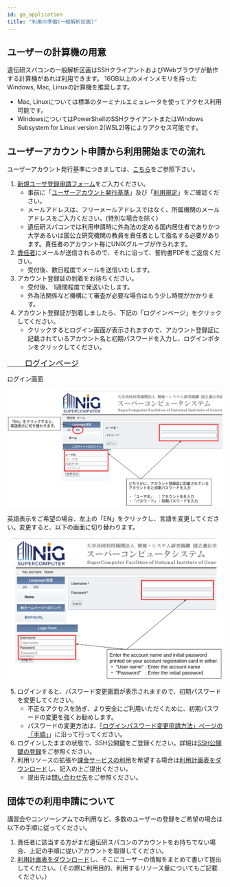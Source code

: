 ```yaml
---
id: ga_application
title: "利用の準備(一般解析区画)"
---
```


## ユーザーの計算機の用意

遺伝研スパコンの一般解析区画はSSHクライアントおよびWebブラウザが動作する計算機があれば利用できます。
16GB以上のメインメモリを持ったWindows, Mac, Linuxの計算機を推奨します。

- Mac, Linuxについては標準のターミナルエミュレータを使ってアクセス利用可能です。
- WindowsについてはPowerShellのSSHクライアントまたはWindows Subsystem for Linux version 2(WSL2)等によりアクセス可能です。


## ユーザーアカウント申請から利用開始までの流れ

ユーザーアカウント発行基準につきましては、[こちら](../application/application.md)をご参照下さい。

1. [新規ユーザ登録申請フォーム](https://sc2.ddbj.nig.ac.jp/index.php/ja-new-application)をご入力ください。
    - 事前に「[ユーザーアカウント発行基準](../application/application.md)」及び「[利用規定](/application/use_policy)」をご確認ください。
    - メールアドレスは、フリーメールアドレスではなく、所属機関のメールアドレスをご入力ください。(特別な場合を除く)
    - 遺伝研スパコンでは利用申請時に外為法の定める国内居住者でありかつ大学あるいは国公立研究機関の教員を責任者として指名する必要があります。責任者のアカウント毎にUNIXグループが作られます。
2. [責任者](../application/application.md#責任者について)にメールが送信されるので、それに沿って、誓約書PDFをご返信ください。
    - 受付後、数日程度でメールを送信いたします。
3. アカウント登録証の到着をお待ちください。
    - 受付後、 1週間程度で発送いたします。
    - 外為法関係など機構にて審査が必要な場合はもう少し時間がかかります。
4. アカウント登録証が到着しましたら、下記の「ログインページ」をクリックしてください。
    - クリックするとログイン画面が表示されますので、アカウント登録証に記載されているアカウント名と初期パスワードを入力し、ログインボタンをクリックしてください。

<a href="https://sc2.ddbj.nig.ac.jp/index.php/ja-change-passwd-application-sc"><font size="4">　 　ログインページ</font></a>

ログイン画面

![](login_jp.png)

英語表示をご希望の場合、左上の「EN」をクリックし、言語を変更してください。変更すると、以下の画面に切り替わります。

![](login_en.png)

5. ログインすると、パスワード変更画面が表示されますので、初期パスワードを変更してください。
    - 不正なアクセスを防ぎ、より安全にご利用いただくために、初期パスワードの変更を強くお勧めします。
    - パスワードの変更方法は、[「ログインパスワード変更申請方法」ページの「手順」](../application/change_loginpwd.md)」に沿って行ってください。
6. ログインしたままの状態で、SSH公開鍵をご登録ください。詳細は[SSH公開鍵の登録](../application/ssh_keys.md)をご参照ください。
7. 利用リソースの拡張や[課金サービスの利用](../application/billing_service.md)を希望する場合は[利用計画表をダウンロード](../application/resource_extension.md)し、記入の上ご提出ください。
    -  提出先は[問い合わせ先](../application/reference.md)をご参照ください。


## 団体での利用申請について

講習会やコンソーシアムでの利用など、多数のユーザーの登録をご希望の場合は以下の手順に従ってください。

1. 責任者に該当する方がまだ遺伝研スパコンのアカウントをお持ちでない場合、上記の手順に従いアカウントを取得してください。
2. [利用計画表をダウンロード](../application/resource_extension.md)し、そこにユーザーの情報をまとめて書いて提出してください。（その際に利用目的、利用するリソース量についてもご記載ください。）
